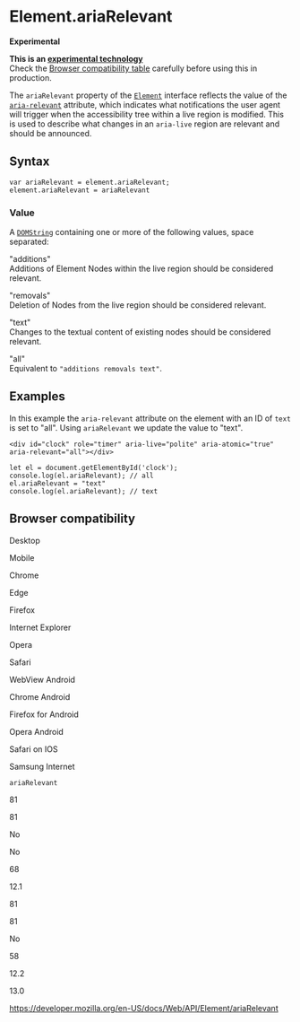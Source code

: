 # Element.ariaRelevant

**Experimental**

**This is an [experimental technology](https://developer.mozilla.org/en-US/docs/MDN/Guidelines/Conventions_definitions#experimental)**  
Check the [Browser compatibility table](#browser_compatibility) carefully before using this in production.

The `ariaRelevant` property of the [`Element`](../element) interface reflects the value of the [`aria-relevant`](https://developer.mozilla.org/en-US/docs/Web/Accessibility/ARIA/ARIA_Techniques/Using_the_aria-relevant_attribute) attribute, which indicates what notifications the user agent will trigger when the accessibility tree within a live region is modified. This is used to describe what changes in an `aria-live` region are relevant and should be announced.

## Syntax

    var ariaRelevant = element.ariaRelevant;
    element.ariaRelevant = ariaRelevant

### Value

A [`DOMString`](../domstring) containing one or more of the following values, space separated:

"additions"  
Additions of Element Nodes within the live region should be considered relevant.

"removals"  
Deletion of Nodes from the live region should be considered relevant.

"text"  
Changes to the textual content of existing nodes should be considered relevant.

"all"  
Equivalent to `"additions removals text"`.

## Examples

In this example the `aria-relevant` attribute on the element with an ID of `text` is set to "all". Using `ariaRelevant` we update the value to "text".

    <div id="clock" role="timer" aria-live="polite" aria-atomic="true" aria-relevant="all"></div>

    let el = document.getElementById('clock');
    console.log(el.ariaRelevant); // all
    el.ariaRelevant = "text"
    console.log(el.ariaRelevant); // text

## Browser compatibility

Desktop

Mobile

Chrome

Edge

Firefox

Internet Explorer

Opera

Safari

WebView Android

Chrome Android

Firefox for Android

Opera Android

Safari on IOS

Samsung Internet

`ariaRelevant`

81

81

No

No

68

12.1

81

81

No

58

12.2

13.0

<a href="https://developer.mozilla.org/en-US/docs/Web/API/Element/ariaRelevant" class="_attribution-link">https://developer.mozilla.org/en-US/docs/Web/API/Element/ariaRelevant</a>

